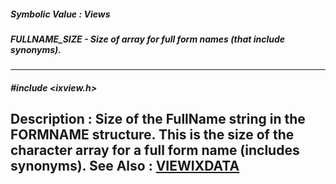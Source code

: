 ##### Symbolic Value : Views
##### FULLNAME_SIZE - Size of array for full form names (that include synonyms).
---
##### #include <ixview.h>
**Description :**
Size of the FullName string in the FORMNAME structure.  This is the size of the 
character array for a full form name (includes synonyms).
**See Also :**
[VIEWIXDATA](D:/md_files/VIEWIXDATA.md)
---
